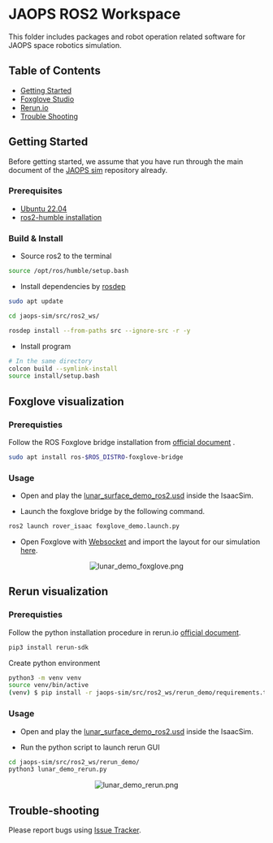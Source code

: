 # JAOPS ROS2 Workspace
This folder includes packages and robot operation related software for JAOPS space robotics simulation. 

<!-- ------------------------------------------------------ -->

## Table of Contents
* [Getting Started](#getting-started)
* [Foxglove Studio](#foxglove-visualization)
* [Rerun.io](#rerun-visualization)
* [Trouble Shooting](#trouble-shooting)

<!-- ------------------------------------------------------ -->

## Getting Started
Before getting started, we assume that you have run through the main document of the [JAOPS sim](https://github.com/jaops-space/jaops-sim/blob/main/README.md) repository already.

### Prerequisites
* [Ubuntu 22.04](https://ubuntu.com/tutorials/install-ubuntu-desktop#1-overview)
* [ros2-humble installation](https://docs.ros.org/en/humble/Installation/Alternatives/Ubuntu-Development-Setup.html)

### Build & Install
* Source ros2 to the terminal

```bash
source /opt/ros/humble/setup.bash
```

* Install dependencies by [rosdep](https://docs.ros.org/en/humble/Tutorials/Intermediate/Rosdep.html)

```bash
sudo apt update

cd jaops-sim/src/ros2_ws/

rosdep install --from-paths src --ignore-src -r -y
```

* Install program

```bash
# In the same directory
colcon build --symlink-install
source install/setup.bash
```

<!-- ------------------------------------------------------ -->

<!-- ## Packages description

### [1) rover_description](https://github.com/jaops-space/jaops-sim/tree/dev/foxglove_rerun_integration/src/ros2_ws/src/rover_description)

### [2) rover_camera](https://github.com/jaops-space/jaops-sim/tree/dev/foxglove_rerun_integration/src/ros2_ws/src/rover_camera) -->

<!-- ------------------------------------------------------ -->

## Foxglove visualization
### Prerequisties
Follow the ROS Foxglove bridge installation from [official document](https://docs.foxglove.dev/docs/connecting-to-data/ros-foxglove-bridge/) .

```bash
sudo apt install ros-$ROS_DISTRO-foxglove-bridge 
```

### Usage
* Open and play the [lunar_surface_demo_ros2.usd](https://github.com/jaops-space/jaops-sim/blob/dev/foxglove_rerun_integration/scenes/lunar_surface_demo_ros2.usd) inside the IsaacSim.

* Launch the foxglove bridge by the following command.

```bash
ros2 launch rover_isaac foxglove_demo.launch.py
```
* Open Foxglove with [Websocket](https://docs.foxglove.dev/docs/connecting-to-data/frameworks/ros2/#foxglove-websocket) and import the layout for our simulation [here](https://github.com/jaops-space/jaops-sim/blob/dev/foxglove_rerun_integration/src/ros2_ws/demo_foxglove/foxglove_layout/pragyaan.json).

<p align="center">
  <img src="https://github.com/jaops-space/jaops-sim/blob/dev/foxglove_rerun_integration/images/lunar_demo_foxglove.png" alt="lunar_demo_foxglove.png">
</p>

<!-- ------------------------------------------------------ -->

## Rerun visualization
### Prerequisties
Follow the python installation procedure in rerun.io [official document](https://rerun.io/docs/getting-started/quick-start/python).

```bash
pip3 install rerun-sdk
```

Create python environment
```bash
python3 -m venv venv
source venv/bin/active
(venv) $ pip install -r jaops-sim/src/ros2_ws/rerun_demo/requirements.txt
```

### Usage
* Open and play the [lunar_surface_demo_ros2.usd](https://github.com/jaops-space/jaops-sim/blob/dev/foxglove_rerun_integration/scenes/lunar_surface_demo_ros2.usd) inside the IsaacSim.

* Run the python script to launch rerun GUI
```bash
cd jaops-sim/src/ros2_ws/rerun_demo/
python3 lunar_demo_rerun.py
```

<p align="center">
  <img src="https://github.com/jaops-space/jaops-sim/blob/dev/foxglove_rerun_integration/images/lunar_demo_rerun.png" alt="lunar_demo_rerun.png">
</p>

<!-- ------------------------------------------------------ -->

## Trouble-shooting

Please report bugs using [Issue Tracker](https://github.com/jaops-space/jaops-sim/issues).
